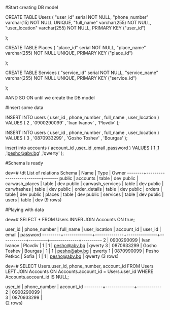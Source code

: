 
#Start creating DB model

CREATE TABLE Users (
	"user_id" serial NOT NULL,
	"phone_number" varchar(15) NOT NULL UNIQUE,
	"full_name" varchar(255) NOT NULL,
	"user_location" varchar(255) NOT NULL,
	PRIMARY KEY ("user_id")

);

CREATE TABLE Places (
	"place_id" serial NOT NULL,
	"place_name" varchar(255) NOT NULL UNIQUE,
	PRIMARY KEY ("place_id")

);

CREATE TABLE Services (
	"service_id" serial NOT NULL,
	"service_name" varchar(255) NOT NULL UNIQUE,
	PRIMARY KEY ("service_id")

);

#AND SO ON until we create the DB model

#Insert some data 

INSERT INTO users (
    user_id
    , phone_number
    , full_name
    , user_location
    ) 
    VALUES (
        2
        , '0900290099'
        , 'Ivan Ivanov'
        , 'Plovdiv'
    );
    
INSERT INTO users (
    user_id
    , phone_number
    , full_name
    , user_location
    ) 
    VALUES (
        3
        , '0870933299'
        , 'Gosho Toshev'
        , 'Bourgas'
    );
    
insert into accounts (
    account_id
    ,user_id
    ,email
    ,password
)
VALUES (
    1
    ,1
    ,'pesho@abv.bg'
    ,'qwerty'
);   
 
    
 #Schema is ready
 
 dev=# \dt
             List of relations
 Schema |       Name       | Type  | Owner 
--------+------------------+-------+-------
 public | accounts         | table | dev
 public | carwash_places   | table | dev
 public | carwash_services | table | dev
 public | carwhashes       | table | dev
 public | order_details    | table | dev
 public | orders           | table | dev
 public | places           | table | dev
 public | services         | table | dev
 public | users            | table | dev
(9 rows)


#Playing with data

dev=# 	SELECT *
	FROM Users
	INNER JOIN Accounts  ON true;
	
 user_id | phone_number |  full_name   | user_location | account_id | user_id |    email     | password 
---------+--------------+--------------+---------------+------------+---------+--------------+----------
       2 | 0900290099   | Ivan Ivanov  | Plovdiv       |          1 |       1 | pesho@abv.bg | qwerty
       3 | 0870933299   | Gosho Toshev | Bourgas       |          1 |       1 | pesho@abv.bg | qwerty
       1 | 0870990099   | Pesho Petkoc | Sofia         |          1 |       1 | pesho@abv.bg | qwerty
(3 rows)


dev=# SELECT
        Users.user_id,
    	phone_number,
        account_id
      FROM
        Users
      LEFT JOIN Accounts
    ON Accounts.account_id = Users.user_id
WHERE Accounts.account_id IS NULL;

 user_id | phone_number | account_id 
---------+--------------+------------
       2 | 0900290099   |           
       3 | 0870933299   |           
(2 rows)

